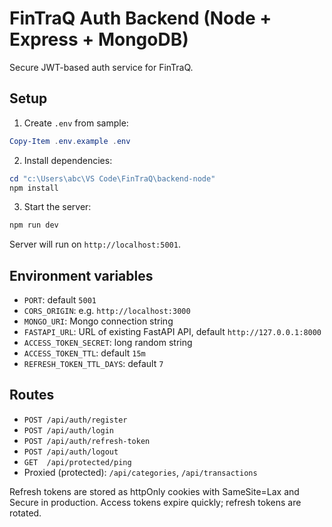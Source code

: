 # FinTraQ Auth Backend (Node + Express + MongoDB)

Secure JWT-based auth service for FinTraQ.

## Setup

1. Create `.env` from sample:

```powershell
Copy-Item .env.example .env
```

2. Install dependencies:

```powershell
cd "c:\Users\abc\VS Code\FinTraQ\backend-node"
npm install
```

3. Start the server:

```powershell
npm run dev
```

Server will run on `http://localhost:5001`.

## Environment variables
- `PORT`: default `5001`
- `CORS_ORIGIN`: e.g. `http://localhost:3000`
- `MONGO_URI`: Mongo connection string
- `FASTAPI_URL`: URL of existing FastAPI API, default `http://127.0.0.1:8000`
- `ACCESS_TOKEN_SECRET`: long random string
- `ACCESS_TOKEN_TTL`: default `15m`
- `REFRESH_TOKEN_TTL_DAYS`: default `7`

## Routes
- `POST /api/auth/register`
- `POST /api/auth/login`
- `POST /api/auth/refresh-token`
- `POST /api/auth/logout`
- `GET  /api/protected/ping`
- Proxied (protected): `/api/categories`, `/api/transactions`

Refresh tokens are stored as httpOnly cookies with SameSite=Lax and Secure in production. Access tokens expire quickly; refresh tokens are rotated.